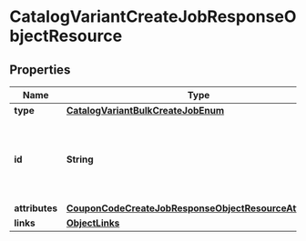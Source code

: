 # CatalogVariantCreateJobResponseObjectResource

## Properties
Name | Type | Description | Notes
------------ | ------------- | ------------- | -------------
**type** | [**CatalogVariantBulkCreateJobEnum**](CatalogVariantBulkCreateJobEnum.md) |  | 
**id** | **String** | Unique identifier for retrieving the job. Generated by Klaviyo. | 
**attributes** | [**CouponCodeCreateJobResponseObjectResourceAttributes**](CouponCodeCreateJobResponseObjectResourceAttributes.md) |  | 
**links** | [**ObjectLinks**](ObjectLinks.md) |  | 
